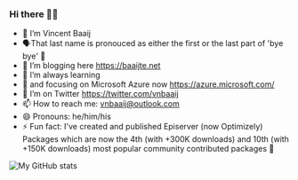 ### Hi there 🙋‍♂️

* 🔭 I’m Vincent Baaij
* 🗣That last name is pronouced as either the first or the last part of 'bye bye' 👋
* 🌱 I’m blogging here https://baaijte.net
* 👯 I’m always learning
* 💬 and focusing on Microsoft Azure now https://azure.microsoft.com/
* 🤔 I’m on Twitter https://twitter.com/vnbaaij
* 📫 How to reach me: vnbaaij@outlook.com
* 😄 Pronouns: he/him/his
* ⚡ Fun fact: I've created and published Episerver (now Optimizely) Packages which are now the 4th (with +300K downloads) and 10th (with +150K downloads) most popular community contributed packages 🤪

![My GitHub stats](https://github-readme-stats.vercel.app/api?username=vnbaaij&show_icons=true&theme=graywhite)
